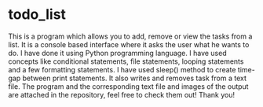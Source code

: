 # todo_list
This is a program which allows you to add, remove or view the tasks from a list.
It is a console based interface where it asks the user what he wants to do.
I have done it using Python programming language.
I have used concepts like conditional statements, file statements, looping statements and a few formatting statements.
I have used sleep() method to create time-gap between print statements.
It also writes and removes task from a text file.
The program and the corresponding text file and images of the output are attached in the repository, feel free to check them out!
Thank you!
